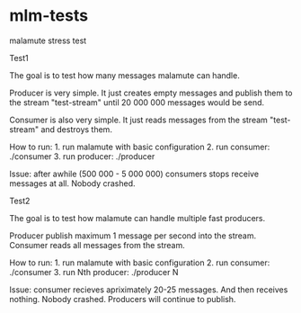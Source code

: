 # mlm-tests
malamute stress test

Test1

The goal is to test how many messages  malamute can handle.

Producer is very simple. It just creates empty messages and publish them 
to the stream "test-stream" until 20 000 000 messages would be send.

Consumer is also very simple. It just reads messages from the stream 
"test-stream" and destroys them.

How to run:
    1. run malamute with basic configuration
    2. run consumer: ./consumer
    3. run producer: ./producer

Issue: after awhile (500 000 - 5 000 000) consumers stops receive 
messages at all. Nobody crashed.

Test2

The goal is to test how malamute can handle multiple fast producers.

Producer publish maximum 1 message per second into the stream. Consumer
reads all messages from the stream.

How to run:
    1. run malamute with basic configuration
    2. run consumer: ./consumer
    3. run Nth producer: ./producer N

Issue: consumer recieves apriximately 20-25 messages. And then 
receives nothing. Nobody crashed. Producers will continue to publish.
